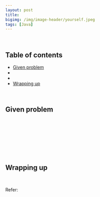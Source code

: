 ```yaml
---
layout: post
title: 
bigimg: /img/image-header/yourself.jpeg
tags: [Java]
---
```





<br>

## Table of contents
- [Given problem](#given-problem)
- []()
- []()
- [Wrapping up](#wrapping-up)


<br>

## Given problem






<br>

## 






<br>

## 





<br>

## Wrapping up




<br>

Refer:

[]()
